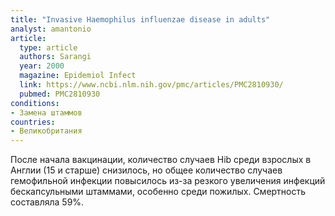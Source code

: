 ```yaml
---
title: "Invasive Haemophilus influenzae disease in adults"
analyst: amantonio
article:
  type: article
  authors: Sarangi
  year: 2000
  magazine: Epidemiol Infect
  link: https://www.ncbi.nlm.nih.gov/pmc/articles/PMC2810930/
  pubmed: PMC2810930
conditions:
- Замена штаммов
countries:
- Великобритания
---
```


После начала вакцинации, количество случаев Hib среди взрослых в Англии (15 и старше) снизилось, но общее количество случаев гемофильной инфекции повысилось из-за резкого увеличения инфекций бескапсульными штаммами, особенно среди пожилых. Смертность составляла 59%.

